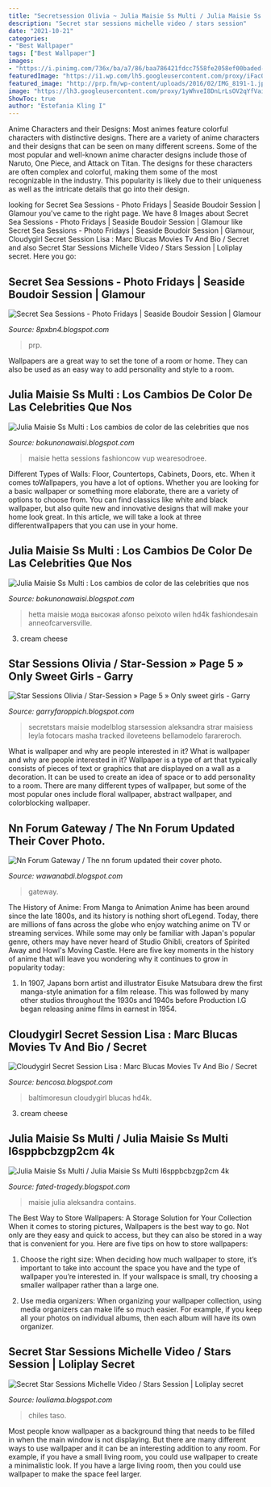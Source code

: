 ```yaml
---
title: "Secretsession Olivia ~ Julia Maisie Ss Multi / Julia Maisie Ss Multi I6sppbcbzgp2cm 4k"
description: "Secret star sessions michelle video / stars session"
date: "2021-10-21"
categories:
- "Best Wallpaper"
tags: ["Best Wallpaper"]
images:
- "https://i.pinimg.com/736x/ba/a7/86/baa786421fdcc7558fe2058ef00baded--fashion-foto-editorial-fashion.jpg"
featuredImage: "https://i1.wp.com/lh5.googleusercontent.com/proxy/iFac0Env_nMbXUn-vYB_KFUWUMwjAF1k_x6ELsn_DrSJBu0v3YKWyE_09JZ66zKAZOoCICDrXOgIlcgK8NzddJ6WwTf7fOWYFWwka-9otcS_LFoZk7CGI8eOiCg1WU5VoUry0xoJrKKhNFyaGWd7pi-HlwuGP73WhEISLg=w1200-h630-p-k-no-nu"
featured_image: "http://prp.fm/wp-content/uploads/2016/02/IMG_8191-1.jpg"
image: "https://lh3.googleusercontent.com/proxy/1yWhveI8DnLrLsOV2qYfVai0ELlVenasH0nyouV-CxtWB7xQI1mraFGvzyIV16rQ1XLWLlA5LMwnbOBBd4lOPZpfHzf6LpZXaN9PtN1hmbrrTXpPxlLbssCdii93UA=w1200-h630-p-k-no-nu"
ShowToc: true
author: "Estefania Kling I"
---
```



Anime Characters and their Designs: Most animes feature colorful characters with distinctive designs.
There are a variety of anime characters and their designs that can be seen on many different screens. Some of the most popular and well-known anime character designs include those of Naruto, One Piece, and Attack on Titan. The designs for these characters are often complex and colorful, making them some of the most recognizable in the industry. This popularity is likely due to their uniqueness as well as the intricate details that go into their design.

	

		
looking for Secret Sea Sessions - Photo Fridays | Seaside Boudoir Session | Glamour you've came to the right page. We have 8 Images about Secret Sea Sessions - Photo Fridays | Seaside Boudoir Session | Glamour like Secret Sea Sessions - Photo Fridays | Seaside Boudoir Session | Glamour, Cloudygirl Secret Session Lisa : Marc Blucas Movies Tv And Bio / Secret and also Secret Star Sessions Michelle Video / Stars Session | Loliplay secret. Here you go:
		
    
## Secret Sea Sessions - Photo Fridays | Seaside Boudoir Session | Glamour

<img loading=lazy src="http://prp.fm/wp-content/uploads/2016/02/IMG_8191-1.jpg" onerror="this.onerror=null;this.src='https://tse4.mm.bing.net/th?id=OIP.EiPz8rpu1tmczHO_xxNA6AHaOB&amp;pid=15.1';" alt="Secret Sea Sessions - Photo Fridays | Seaside Boudoir Session | Glamour">

_Source: 8pxbn4.blogspot.com_

>prp. 

	

Wallpapers are a great way to set the tone of a room or home. They can also be used as an easy way to add personality and style to a room.

    
## Julia Maisie Ss Multi : Los Cambios De Color De Las Celebrities Que Nos

<img loading=lazy src="https://i.pinimg.com/736x/ba/a7/86/baa786421fdcc7558fe2058ef00baded--fashion-foto-editorial-fashion.jpg" onerror="this.onerror=null;this.src='https://tse2.mm.bing.net/th?id=OIP.E3VjF2oWx_PVasmFxdSBPAHaJi&amp;pid=15.1';" alt="Julia Maisie Ss Multi : Los cambios de color de las celebrities que nos">

_Source: bokunonawaisi.blogspot.com_

>maisie hetta sessions fashioncow vup wearesodroee. 

	

Different Types of Walls: Floor, Countertops, Cabinets, Doors, etc.
When it comes toWallpapers, you have a lot of options. Whether you are looking for a basic wallpaper or something more elaborate, there are a variety of options to choose from. You can find classics like white and black wallpaper, but also quite new and innovative designs that will make your home look great. In this article, we will take a look at three differentwallpapers that you can use in your home.

    
## Julia Maisie Ss Multi : Los Cambios De Color De Las Celebrities Que Nos

<img loading=lazy src="http://i0.wp.com/fashioncow.com/flowerpower/wp-content/uploads/2016/02/julia-hetta-for-another-magazine-spring-summer-2016-7.jpeg?resize=770%2C991" onerror="this.onerror=null;this.src='https://tse3.mm.bing.net/th?id=OIP.yT3Iw70bVldboXn_W4VO3wHaJi&amp;pid=15.1';" alt="Julia Maisie Ss Multi : Los cambios de color de las celebrities que nos">

_Source: bokunonawaisi.blogspot.com_

>hetta maisie мода высокая afonso peixoto wilen hd4k fashiondesain anneofcarversville. 

	

3. cream cheese 

    
## Star Sessions Olivia / Star-Session » Page 5 » Only Sweet Girls - Garry

<img loading=lazy src="https://lh3.googleusercontent.com/proxy/1yWhveI8DnLrLsOV2qYfVai0ELlVenasH0nyouV-CxtWB7xQI1mraFGvzyIV16rQ1XLWLlA5LMwnbOBBd4lOPZpfHzf6LpZXaN9PtN1hmbrrTXpPxlLbssCdii93UA=w1200-h630-p-k-no-nu" onerror="this.onerror=null;this.src='https://tse4.mm.bing.net/th?id=OIP.eseWpL7gcc8bkHlAtijWOQAAAA&amp;pid=15.1';" alt="Star Sessions Olivia / Star-Session » Page 5 » Only sweet girls - Garry">

_Source: garryfaroppich.blogspot.com_

>secretstars maisie modelblog starsession aleksandra strar maisiess leyla fotocars masha tracked iloveteens bellamodelo farareroch. 

	

What is wallpaper and why are people interested in it?
What is wallpaper and why are people interested in it?
Wallpaper is a type of art that typically consists of pieces of text or graphics that are displayed on a wall as a decoration. It can be used to create an idea of space or to add personality to a room. There are many different types of wallpaper, but some of the most popular ones include floral wallpaper, abstract wallpaper, and colorblocking wallpaper.

    
## Nn Forum Gateway / The Nn Forum Updated Their Cover Photo.

<img loading=lazy src="https://live.staticflickr.com/3292/2487686853_09ec285d70_b.jpg" onerror="this.onerror=null;this.src='https://tse4.mm.bing.net/th?id=OIP.N32DYCl7AZQ2sYb5RBCq-wHaLD&amp;pid=15.1';" alt="Nn Forum Gateway / The nn forum updated their cover photo.">

_Source: wawanabdi.blogspot.com_

>gateway. 

	

The History of Anime: From Manga to Animation
Anime has been around since the late 1800s, and its history is nothing short ofLegend. Today, there are millions of fans across the globe who enjoy watching anime on TV or streaming services. While some may only be familiar with Japan's popular genre, others may have never heard of Studio Ghibli, creators of Spirited Away and Howl's Moving Castle. Here are five key moments in the history of anime that will leave you wondering why it continues to grow in popularity today:
1) In 1907, Japans born artist and illustrator Eisuke Matsubara drew the first manga-style animation for a film release. This was followed by many other studios throughout the 1930s and 1940s before Production I.G began releasing anime films in earnest in 1954.

    
## Cloudygirl Secret Session Lisa : Marc Blucas Movies Tv And Bio / Secret

<img loading=lazy src="https://www.baltimoresun.com/resizer/6hvl35TGrj-CsTfs68gkvKdaEIk=/arc-anglerfish-arc2-prod-tronc.s3.amazonaws.com/public/CGCWIULDX5GAHPC5EDC2QTZ6LM.jpg" onerror="this.onerror=null;this.src='https://tse1.mm.bing.net/th?id=OIP.Rbh-cPZIpUk5YIbbxqupgQHaHP&amp;pid=15.1';" alt="Cloudygirl Secret Session Lisa : Marc Blucas Movies Tv And Bio / Secret">

_Source: bencosa.blogspot.com_

>baltimoresun cloudygirl blucas hd4k. 

	

3. cream cheese 

    
## Julia Maisie Ss Multi / Julia Maisie Ss Multi I6sppbcbzgp2cm 4k

<img loading=lazy src="https://s.yimg.com/hd/cp-video-transcode/prod/2021-05/03/6090530fb2bd3f23fee5034e/6090530fb2bd3f23fee5034f_o_U_v2.jpg" onerror="this.onerror=null;this.src='https://tse1.mm.bing.net/th?id=OIP.9KvLVPoVhomgz1y6XpHqygHaEK&amp;pid=15.1';" alt="Julia Maisie Ss Multi / Julia Maisie Ss Multi I6sppbcbzgp2cm 4k">

_Source: fated-tragedy.blogspot.com_

>maisie julia aleksandra contains. 

	

The Best Way to Store Wallpapers: A Storage Solution for Your Collection
When it comes to storing pictures, Wallpapers is the best way to go. Not only are they easy and quick to access, but they can also be stored in a way that is convenient for you. Here are five tips on how to store wallpapers:
1) Choose the right size: When deciding how much wallpaper to store, it’s important to take into account the space you have and the type of wallpaper you’re interested in. If your wallspace is small, try choosing a smaller wallpaper rather than a large one.

2) Use media organizers: When organizing your wallpaper collection, using media organizers can make life so much easier. For example, if you keep all your photos on individual albums, then each album will have its own organizer.

    
## Secret Star Sessions Michelle Video / Stars Session | Loliplay Secret

<img loading=lazy src="https://i1.wp.com/lh5.googleusercontent.com/proxy/iFac0Env_nMbXUn-vYB_KFUWUMwjAF1k_x6ELsn_DrSJBu0v3YKWyE_09JZ66zKAZOoCICDrXOgIlcgK8NzddJ6WwTf7fOWYFWwka-9otcS_LFoZk7CGI8eOiCg1WU5VoUry0xoJrKKhNFyaGWd7pi-HlwuGP73WhEISLg=w1200-h630-p-k-no-nu" onerror="this.onerror=null;this.src='https://tse4.mm.bing.net/th?id=OIP.mVZS8qqOqfGeqvNaGvyCEgAAAA&amp;pid=15.1';" alt="Secret Star Sessions Michelle Video / Stars Session | Loliplay secret">

_Source: louliama.blogspot.com_

>chiles taso. 

	

Most people know wallpaper as a background thing that needs to be filled in when the main window is not displaying. But there are many different ways to use wallpaper and it can be an interesting addition to any room. For example, if you have a small living room, you could use wallpaper to create a minimalistic look. If you have a large living room, then you could use wallpaper to make the space feel larger.


